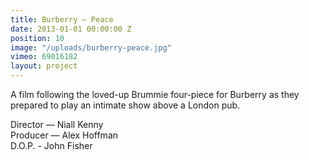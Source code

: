 ```yaml
---
title: Burberry — Peace
date: 2013-01-01 00:00:00 Z
position: 10
image: "/uploads/burberry-peace.jpg"
vimeo: 69016182
layout: project
---
```


A film following the loved-up Brummie four-piece for Burberry as they prepared to play an intimate show above a London pub. 

Director — Niall Kenny  
Producer — Alex Hoffman  
D.O.P. - John Fisher